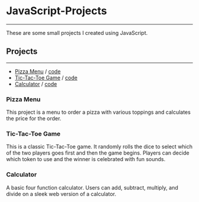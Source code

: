 # JavaScript-Projects
-----
These are some small projects I created using JavaScript.

## Projects
-----
- [Pizza Menu](#pizza-menu) / [code](https://github.com/aihrig/JavaScript-Projects/tree/main/PizzaMenu)
- [Tic-Tac-Toe Game](#tic-tac-toe-game) / [code](https://github.com/aihrig/JavaScript-Projects/tree/main/TicTacToe)
- [Calculator](#calculator) / [code](https://github.com/aihrig/JavaScript-Projects/tree/main/Calculator)
### Pizza Menu
This project is a menu to order a pizza with various toppings and calculates the price for the order.

### Tic-Tac-Toe Game
This is a classic Tic-Tac-Toe game. It randomly rolls the dice to select which of the two players goes first and then the game begins. Players can decide which token to use and the winner is celebrated with fun sounds.

### Calculator
A basic four function calculator. Users can add, subtract, multiply, and divide on a sleek web version of a calculator.